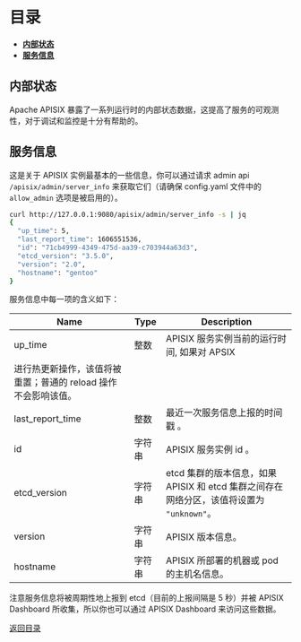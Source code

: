 <!--
#
# Licensed to the Apache Software Foundation (ASF) under one or more
# contributor license agreements.  See the NOTICE file distributed with
# this work for additional information regarding copyright ownership.
# The ASF licenses this file to You under the Apache License, Version 2.0
# (the "License"); you may not use this file except in compliance with
# the License.  You may obtain a copy of the License at
#
#     http://www.apache.org/licenses/LICENSE-2.0
#
# Unless required by applicable law or agreed to in writing, software
# distributed under the License is distributed on an "AS IS" BASIS,
# WITHOUT WARRANTIES OR CONDITIONS OF ANY KIND, either express or implied.
# See the License for the specific language governing permissions and
# limitations under the License.
#
-->

# 目录

- [**内部状态**](#内部状态)
- [**服务信息**](#服务信息)

## 内部状态

Apache APISIX 暴露了一系列运行时的内部状态数据，这提高了服务的可观测性，对于调试和监控是十分有帮助的。

## 服务信息

这是关于 APISIX 实例最基本的一些信息，你可以通过请求 admin api
`/apisix/admin/server_info` 来获取它们（请确保 config.yaml 文件中的 `allow_admin` 选项是被启用的）。

```bash
curl http://127.0.0.1:9080/apisix/admin/server_info -s | jq
{
  "up_time": 5,
  "last_report_time": 1606551536,
  "id": "71cb4999-4349-475d-aa39-c703944a63d3",
  "etcd_version": "3.5.0",
  "version": "2.0",
  "hostname": "gentoo"
}
```

服务信息中每一项的含义如下：

| Name    | Type | Description |
|---------|------|-------------|
| up_time | 整数 | APISIX 服务实例当前的运行时间, 如果对 APSIX
进行热更新操作，该值将被重置；普通的 reload 操作不会影响该值。|
| last_report_time | 整数 | 最近一次服务信息上报的时间戳 。|
| id | 字符串 | APISIX 服务实例 id 。 |
| etcd_version | 字符串 | etcd 集群的版本信息，如果 APISIX 和 etcd 集群之间存在网络分区，该值将设置为 `"unknown"`。 |
| version | 字符串 | APISIX 版本信息。 |
| hostname | 字符串 | APISIX 所部署的机器或 pod 的主机名信息。 |

注意服务信息将被周期性地上报到 etcd（目前的上报间隔是 5
秒）并被 APISIX Dashboard 所收集，所以你也可以通过 APISIX Dashboard 来访问这些数据。

[返回目录](#目录)
